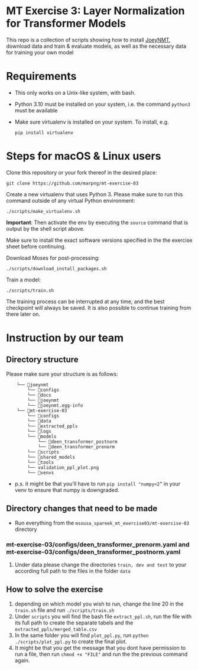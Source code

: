 # MT Exercise 3: Layer Normalization for Transformer Models

This repo is a collection of scripts showing how to install [JoeyNMT](https://github.com/joeynmt/joeynmt), download
data and train & evaluate models, as well as the necessary data for training your own model

# Requirements

- This only works on a Unix-like system, with bash.
- Python 3.10 must be installed on your system, i.e. the command `python3` must be available
- Make sure virtualenv is installed on your system. To install, e.g.

    `pip install virtualenv`

# Steps for macOS & Linux users

Clone this repository or your fork thereof in the desired place:

    git clone https://github.com/marpng/mt-exercise-03

Create a new virtualenv that uses Python 3. Please make sure to run this command outside of any virtual Python environment:

    ./scripts/make_virtualenv.sh

**Important**: Then activate the env by executing the `source` command that is output by the shell script above.

Make sure to install the exact software versions specified in the the exercise sheet before continuing.

Download Moses for post-processing:

    ./scripts/download_install_packages.sh


Train a model:

    ./scripts/train.sh

The training process can be interrupted at any time, and the best checkpoint will always be saved. It is also possible to continue training from there later on.

# Instruction by our team

## Directory structure
Please make sure your structure is as follows:
```
    └── 📁joeynmt
        └── 📁configs
        └── 📁docs
        └── 📁joeynmt
        └── 📁joeynmt.egg-info
    └── 📁mt-exercise-03
        └── 📁configs
        └── 📁data
        └── 📁extracted_ppls
        └── 📁logs
        └── 📁models
            └── 📁deen_transformer_postnorm
            └── 📁deen_transformer_prenorm
        └── 📁scripts
        └── 📁shared_models
        └── 📁tools
        └── validation_ppl_plot.png
        └── 📁venvs
```
- p.s. it might be that you'll have to run `pip install "numpy<2”` in your venv to ensure that numpy is downgraded.

## Directory changes that need to be made

- Run everything from the `msousa_spareek_mt_exercise03/mt-exercise-03` directory

### mt-exercise-03/configs/deen_transformer_prenorm.yaml and mt-exercise-03/configs/deen_transformer_postnorm.yaml

1. Under data please change the directories `train, dev and test` to your according full path to the files in the folder `data`


## How to solve the exercise
1. depending on which model you wish to run, change the line 20 in the `train.sh` file and run `./scripts/train.sh`
2. Under `scripts` you will find the bash file `extract_ppl.sh`, run the file with its full path to create the separate tabels and the `extracted_ppls/merged_table.csv`
3. In the same folder you will find `plot_ppl.py`, run `python ./scripts/plot_ppl.py` to create the final plot.
4. It might be that you get the message that you dont have permission to run a file, then run `chmod +x "FILE"` and run the the previous command again.

